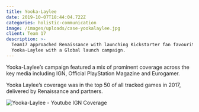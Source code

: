 ```yaml
---
title: Yooka-Laylee
date: 2019-10-07T18:44:04.722Z
categories: holistic-communication
image: /images/uploads/case-yookalaylee.jpg
client: Team 17
description: >-
  Team17 approached Renaissance with launching Kickstarter fan favourite
  Yooka-Laylee with a Global launch campaign.
---
```

Yooka-Laylee’s campaign featured a mix of prominent coverage across the key media including IGN, Official PlayStation Magazine and Eurogamer.

Yooka Laylee’s coverage was in the top 50 of all tracked games in 2017, delivered by Renaissance and partners.

![Yooka-Laylee - Youtube IGN Coverage](/images/uploads/case-yookalaylee-1.jpg "Yooka-Laylee - Youtube IGN Coverage")
